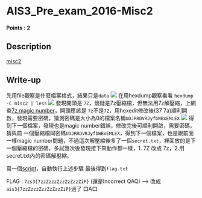 # AIS3_Pre_exam_2016-Misc2
**Points : 2**

## Description

[misc2](./misc2)

## Write-up

先用file觀察是什麼檔案格式，結果只是`data`
![](./image/file.PNG)
在用hexdump觀察看看 `hexdump -C misc2 | less`
![](./image/hexdump.PNG)
發現開頭是 `7Z`，懷疑是7z壓縮檔，但無法用7z解壓縮，上網查[7z magic number](https://en.wikipedia.org/wiki/7z)，開頭應該是 `7z`不是`7Z`，用hexedit修改後(37 7a)順利開啟，發現需要密碼，猜測密碼是大小為0的檔案名稱`UDJRRDVRJyfbWBxEMLEX`
![](./image/needPas.PNG)
得到下一個檔案，發現也是magic number錯誤，修改完後可順利開啟，需要密碼，猜與前 一個壓縮檔同密碼`UDJRRDVRJyfbWBxEMLEX`，得到下一個檔案，也是跟前面一樣magic number問題，不過這次解壓縮後多了一個`secret.txt`，裡面放的是下一個壓縮檔的密碼，多試幾次後發現接下來動作都一樣，1. 7Z 改成 7z，2.用secret.txt內的密碼解壓縮。

寫一個[script](uncompress.py)，自動執行上述步驟
最後得到`flag.txt`

FLAG : `7zs3{7zzZzzzZzzZzZzzZiP}` (還是Incorrect QAQ) --> 改成`ais3{7zzZzzzZzzZzZzzZiP}`過了 口A口